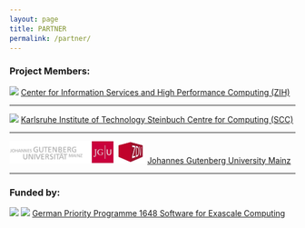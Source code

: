 ```yaml
---
layout: page
title: PARTNER
permalink: /partner/
---
```


### Project Members:

<img src="http://tu-dresden.de/die_tu_dresden/zentrale_einrichtungen/zih/bilder/zih_logo" height="40"/>
<a href="https://tu-dresden.de/die_tu_dresden/zentrale_einrichtungen/zih/">Center for Information Services and High Performance Computing (ZIH)</a>

---

<img src="http://www.kit.edu/img/intern/logo_en_163.jpg" height="40"/>
<a href="http://www.scc.kit.edu/en/index.php">Karlsruhe Institute of Technology Steinbuch Centre for Computing (SCC)</a>

---

<img src="img/mainz_uni_logo.jpg" height="40" />
<img src="img/mainz_zdv_logo.jpg" height="40" />
<a href="https://research.zdv.uni-mainz.de">Johannes Gutenberg University Mainz</a>

---

### Funded by:

<img src="http://www.sppexa.de/fileadmin/template/images/dfg_logo.png" height="20"/>
<img src="http://www.sppexa.de/fileadmin/template/images/Logo-Kopfleiste.gif" height="40"/>
<a href="http://www.sppexa.de/"> German Priority Programme 1648 Software for Exascale Computing</a>
